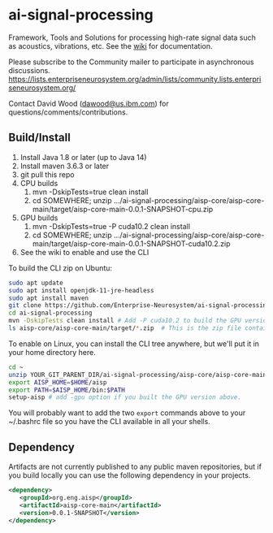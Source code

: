 # ai-signal-processing
Framework, Tools and Solutions for processing high-rate signal data such as acoustics, vibrations, etc. See the <a href="https://github.com/Enterprise-Neurosystem/ai-signal-processing/wiki">wiki</a> for documentation.

Please subscribe to the Community mailer to participate in asynchronous discussions. https://lists.enterpriseneurosystem.org/admin/lists/community.lists.enterpriseneurosystem.org/

Contact David Wood (dawood@us.ibm.com) for questions/comments/contributions.

## Build/Install
1. Install Java 1.8 or later (up to Java 14)
1. Install maven 3.6.3 or later
1. git pull this repo
1. CPU builds
   1. mvn -DskipTests=true clean install
   1. cd SOMEWHERE; unzip .../ai-signal-processing/aisp-core/aisp-core-main/target/aisp-core-main-0.0.1-SNAPSHOT-cpu.zip
1. GPU builds
   1. mvn -DskipTests=true -P cuda10.2 clean install
   1. cd SOMEWHERE; unzip .../ai-signal-processing/aisp-core/aisp-core-main/target/aisp-core-main-0.0.1-SNAPSHOT-cuda10.2.zip   
1. See the wiki to enable and use the CLI

To build the CLI zip on Ubuntu:
```bash
sudo apt update
sudo apt install openjdk-11-jre-headless
sudo apt install maven
git clone https://github.com/Enterprise-Neurosystem/ai-signal-processing.git
cd ai-signal-processing
mvn -DskipTests clean install # Add -P cuda10.2 to build the GPU version
ls aisp-core/aisp-core-main/target/*.zip  # This is the zip file containing the CLI
```
To enable on Linux, you can install the CLI tree anywhere, but we'll put it in your home directory here.
```bash
cd ~
unzip YOUR_GIT_PARENT_DIR/ai-signal-processing/aisp-core/aisp-core-main/target/aisp-core-main-*.zip
export AISP_HOME=$HOME/aisp
export PATH=$AISP_HOME/bin:$PATH
setup-aisp # add -gpu option if you built the GPU version above.
```
You will probably want to add the two `export` commands above to your ~/.bashrc file so you have the CLI available in all your shells.

## Dependency
Artifacts are not currently published to any public maven repositories, but if you build locally you can use
the following dependency in your projects.
```xml
<dependency>
   <groupId>org.eng.aisp</groupId>
   <artifactId>aisp-core-main</artifactId>
   <version>0.0.1-SNAPSHOT</version>
</dependency>
```



